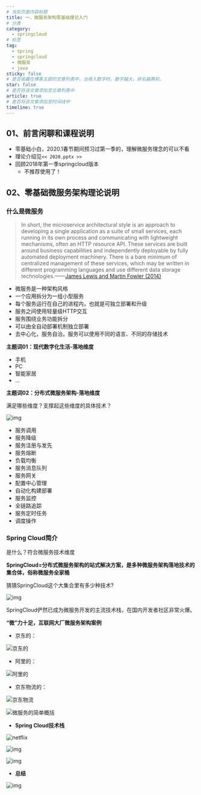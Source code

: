 ```yaml
---
# 当前页面内容标题
title: 一、微服务架构零基础理论入门
# 分类
category:
  - springcloud
# 标签
tag: 
  - spring
  - springcloud
  - 微服务
  - java
sticky: false
# 是否收藏在博客主题的文章列表中，当填入数字时，数字越大，排名越靠前。
star: false
# 是否将该文章添加至文章列表中
article: true
# 是否将该文章添加至时间线中
timeline: true
---
```


## 01、前言闲聊和课程说明

- 零基础小白，2020.1春节期间预习过第一季的，理解微服务理念的可以不看
- 理论介绍见`<< 2020.pptx >>`
- 回顾2018年第一季springcloud版本
  - 不推荐使用了！

## 02、零基础微服务架构理论说明

### 什么是微服务

> In short, the microservice architectural style is an approach to developing a single application as a suite of small services, each running in its own process and communicating with lightweight mechanisms, often an HTTP resource API. These services are built around business capabilities and independently deployable by fully automated deployment machinery. There is a bare minimum of centralized management of these services, which may be written in different programming languages and use different data storage technologies.——[James Lewis and Martin Fowler (2014)](https://martinfowler.com/articles/microservices.html)

- 微服务是一种架构风格
- 一个应用拆分为一组小型服务
- 每个服务运行在自己的进程内，也就是可独立部署和升级
- 服务之间使用轻量级HTTP交互
- 服务围绕业务功能拆分
- 可以由全自动部署机制独立部署
- 去中心化，服务自治。服务可以使用不同的语言、不同的存储技术

**主题词01：现代数字化生活-落地维度**

- 手机
- PC
- 智能家居
- …

**主题词02：分布式微服务架构-落地维度**

满足哪些维度？支撑起这些维度的具体技术？

![img](./images/fa69e6841ce850672a3ec9cf8f4acad8.png)

- 服务调用
- 服务降级
- 服务注册与发先
- 服务熔断
- 负载均衡
- 服务消息队列
- 服务网关
- 配置中心管理
- 自动化构建部署
- 服务监控
- 全链路追踪
- 服务定时任务
- 调度操作

### **Spring Cloud简介**

是什么？符合微服务技术维度

**SpringCloud=分布式微服务架构的站式解决方案，是多种微服务架构落地技术的集合体，俗称微服务全家桶**

猜猜SpringCloud这个大集合里有多少种技术?

![img](./images/eeb48f15799b978e45ed980172c9f06e.png)

SpringCloud俨然已成为微服务开发的主流技术栈，在国内开发者社区非常火爆。

**“微”力十足，互联网大厂微服务架构案例**

- 京东的：

![京东的](./images/2b9f44abea91af3c4b77c1c77eae6eb3.png)

- 阿里的：

![阿里的](./images/ef6092b03932cb7f6f4b7e20ff370261.png)

- 京东物流的：

![京东物流](./images/b7f15e802845e6ecdc4c13e2685789c1.png)

![微服务的简单概括](./images/60b96a66ac3b4dceda8f7ac2f8d8d79e.png)

- **Spring Cloud技术栈**

![netflix](./images/fa347f3da197c3df86bf5d36961c8cde.png)

![img](./images/b39a21012bed11a837c1edff840e5024.png)

![img](./images/fc8ed10fca5f7cc56e4d4623a39245eb.png)

- **总结**

![img](./images/735076e24e1096e38b0ee8ef50f08a17-20230414204423971.png)